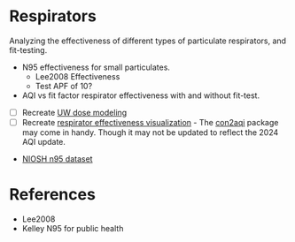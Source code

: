 # Respirators
Analyzing the effectiveness of different types of particulate respirators, and fit-testing.

- N95 effectiveness for small particulates.
  - Lee2008 Effectiveness
  - Test APF of 10?
- AQI vs fit factor respirator effectiveness with and without fit-test.
- [ ] Recreate [UW dose modeling](https://www.lni.wa.gov/safety-health/safety-rules/rulemaking-stakeholder-information/_WildFire/Wildfire-Health-Threats.pdf)
- [ ] Recreate [respirator effectiveness visualization](https://www.lni.wa.gov/safety-health/safety-rules/rulemaking-stakeholder-information/_WildFire/WildfireSmokeStakeholderMeeting8-10-20222.pdf)
      - The [con2aqi](https://cran.r-project.org/web/packages/con2aqi/index.html) package may come in handy. Though it may not be updated to reflect the 2024 AQI update.
- [NIOSH n95 dataset](https://www.cdc.gov/niosh/data/datasets/rd-1070-2023-0/)

# References

- Lee2008
- Kelley N95 for public health

